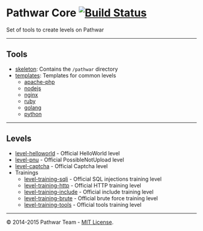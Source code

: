 Pathwar Core [![Build Status](https://travis-ci.org/pathwar/core.svg?branch=master)](https://travis-ci.org/pathwar/core)
============

Set of tools to create levels on Pathwar

---

Tools
-----

- [skeleton](https://github.com/pathwar/core/tree/master/skeleton): Contains the `/pathwar` directory
- [templates](https://github.com/pathwar/core/tree/master/templates): Templates for common levels
  - [apache-php](https://github.com/pathwar/core/tree/master/templates/apache-php)
  - [nodejs](https://github.com/pathwar/core/tree/master/templates/nodejs)
  - [nginx](https://github.com/pathwar/core/tree/master/templates/nginx)
  - [ruby](https://github.com/pathwar/core/tree/master/templates/ruby)
  - [golang](https://github.com/pathwar/core/tree/master/templates/golang)
  - [python](https://github.com/pathwar/core/tree/master/templates/python)

---

Levels
------

- [level-helloworld](http://github.com/pathwar/level-helloworld) - Official HelloWorld level
- [level-pnu](http://github.com/pathwar/level-pnu) - Official PossibleNotUpload level
- [level-captcha](http://github.com/pathwar/level-captcha) - Official Captcha level
- Trainings
  - [level-training-sqli](http://github.com/pathwar/level-training-sqli) - Official SQL injections training level
  - [level-training-http](http://github.com/pathwar/level-training-http) - Official HTTP training level
  - [level-training-include](http://github.com/pathwar/level-training-include) - Official include training level
  - [level-training-brute](http://github.com/pathwar/level-training-brute) - Official brute force training level
  - [level-training-tools](http://github.com/pathwar/level-training-tools) - Official tools training level

---

© 2014-2015 Pathwar Team - [MIT License](https://github.com/pathwar/core/blob/master/LICENSE.md).

